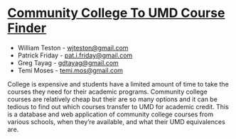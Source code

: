 # [Community College To UMD Course Finder](http://communitycollegecourses377.us-east-2.elasticbeanstalk.com/)

* William Teston - wjteston@gmail.com
* Patrick Friday - pat.i.friday@gmail.com
* Greg Tayag - gdtayag@gmail.com
* Temi Moses - temi.mos@gmail.com

College is expensive and students have a limited amount of time to take the courses they need for their academic programs. Community college courses are relatively cheap but their are so many options and it can be tedious to find out which courses transfer to UMD for academic credit. This is a database and web application of community college courses from various schools, when they’re available, and what their UMD equivalences are.
